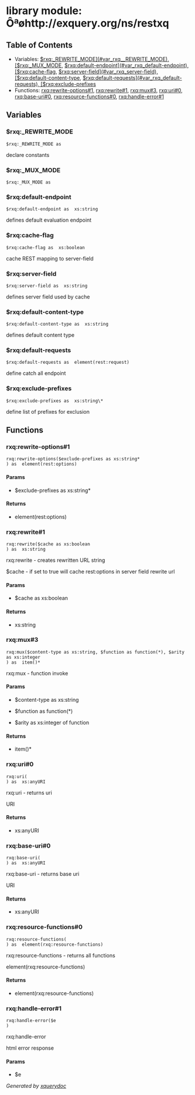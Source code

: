 # library module: Ôªøhttp://exquery.org/ns/restxq


## Table of Contents

* Variables: [$rxq:_REWRITE_MODE](#var_rxq__REWRITE_MODE), [$rxq:_MUX_MODE](#var_rxq__MUX_MODE), [$rxq:default-endpoint](#var_rxq_default-endpoint), [$rxq:cache-flag](#var_rxq_cache-flag), [$rxq:server-field](#var_rxq_server-field), [$rxq:default-content-type](#var_rxq_default-content-type), [$rxq:default-requests](#var_rxq_default-requests), [$rxq:exclude-prefixes](#var_rxq_exclude-prefixes)
* Functions: [rxq:rewrite-options\#1](#func_rxq_rewrite-options_1), [rxq:rewrite\#1](#func_rxq_rewrite_1), [rxq:mux\#3](#func_rxq_mux_3), [rxq:uri\#0](#func_rxq_uri_0), [rxq:base-uri\#0](#func_rxq_base-uri_0), [rxq:resource-functions\#0](#func_rxq_resource-functions_0), [rxq:handle-error\#1](#func_rxq_handle-error_1)


## Variables

### <a name="var_rxq__REWRITE_MODE"/> $rxq:_REWRITE_MODE
```xquery
$rxq:_REWRITE_MODE as 
```
 declare constants


### <a name="var_rxq__MUX_MODE"/> $rxq:_MUX_MODE
```xquery
$rxq:_MUX_MODE as 
```

### <a name="var_rxq_default-endpoint"/> $rxq:default-endpoint
```xquery
$rxq:default-endpoint as  xs:string
```
 defines default evaluation endpoint 


### <a name="var_rxq_cache-flag"/> $rxq:cache-flag
```xquery
$rxq:cache-flag as  xs:boolean
```
 cache REST mapping to server-field 


### <a name="var_rxq_server-field"/> $rxq:server-field
```xquery
$rxq:server-field as  xs:string
```
 defines server field used by cache 


### <a name="var_rxq_default-content-type"/> $rxq:default-content-type
```xquery
$rxq:default-content-type as  xs:string
```
 defines default content type 


### <a name="var_rxq_default-requests"/> $rxq:default-requests
```xquery
$rxq:default-requests as  element(rest:request)
```
 define catch all endpoint 


### <a name="var_rxq_exclude-prefixes"/> $rxq:exclude-prefixes
```xquery
$rxq:exclude-prefixes as  xs:string\*
```
 define list of prefixes for exclusion 




## Functions

### <a name="func_rxq_rewrite-options_1"/> rxq:rewrite-options\#1
```xquery
rxq:rewrite-options($exclude-prefixes as xs:string*
) as  element(rest:options)
```

#### Params

* $exclude-prefixes as  xs:string\*


#### Returns
*  element(rest:options)

### <a name="func_rxq_rewrite_1"/> rxq:rewrite\#1
```xquery
rxq:rewrite($cache as xs:boolean
) as  xs:string
```
 rxq:rewrite - creates rewritten URL string   

 $cache - if set to true will cache rest:options in server field    rewrite url 
#### Params

* $cache as  xs:boolean


#### Returns
*  xs:string

### <a name="func_rxq_mux_3"/> rxq:mux\#3
```xquery
rxq:mux($content-type as xs:string, $function as function(*), $arity as xs:integer
) as  item()*
```
 rxq:mux - function invoke    

  
#### Params

* $content-type as  xs:string

* $function as  function(\*)

* $arity as  xs:integer of function


#### Returns
*  item()\*

### <a name="func_rxq_uri_0"/> rxq:uri\#0
```xquery
rxq:uri(
) as  xs:anyURI
```
 rxq:uri - returns uri   

 URI 
#### Returns
*  xs:anyURI

### <a name="func_rxq_base-uri_0"/> rxq:base-uri\#0
```xquery
rxq:base-uri(
) as  xs:anyURI
```
 rxq:base-uri - returns base uri   

 URI  
#### Returns
*  xs:anyURI

### <a name="func_rxq_resource-functions_0"/> rxq:resource-functions\#0
```xquery
rxq:resource-functions(
) as  element(rxq:resource-functions)
```
 rxq:resource-functions - returns all functions   

 element(rxq:resource-functions) 
#### Returns
*  element(rxq:resource-functions)

### <a name="func_rxq_handle-error_1"/> rxq:handle-error\#1
```xquery
rxq:handle-error($e
)
```
 rxq:handle-error   

 html error response 
#### Params

* $e






*Generated by [xquerydoc](https://github.com/xquery/xquerydoc)*

